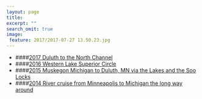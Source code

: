```yaml
---
layout: page
title: 
excerpt: ""
search_omit: true
image:
 feature: 2017/2017-07-27 13.50.23.jpg
---
```


+ ####[2017 Duluth to the North Channel](/2017-Lake-Michigan-Lake-Superior-North-Channel)
+ ####[2016 Western Lake Superior Circle](/2016-Sailing-Lake-Superior)
+ ####[2015 Muskegon Michigan to Duluth, MN via the Lakes and the Soo Locks](/2015-Lake-Michigan-to-lake-Superior)
+ ####[2014 River cruise from Minneapolis to Michigan the long way around](/2014-Upper-Mississippi-Illinois-River-Lake-Michigan)



 
